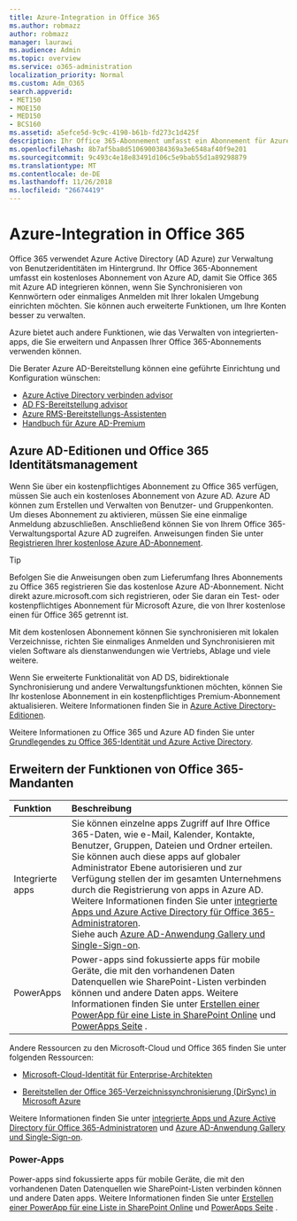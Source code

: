 ```yaml
---
title: Azure-Integration in Office 365
ms.author: robmazz
author: robmazz
manager: laurawi
ms.audience: Admin
ms.topic: overview
ms.service: o365-administration
localization_priority: Normal
ms.custom: Adm_O365
search.appverid:
- MET150
- MOE150
- MED150
- BCS160
ms.assetid: a5efce5d-9c9c-4190-b61b-fd273c1d425f
description: Ihr Office 365-Abonnement umfasst ein Abonnement für Azure Active Directory. Integrieren Sie Office 365 mit Azure AD, wenn Sie mit Ihrer lokalen Umgebung kennwortsynchronisierung oder einmaliges Anmelden möchten.
ms.openlocfilehash: 8b7af5ba8d5106900384369a3e6548af40f9e201
ms.sourcegitcommit: 9c493c4e18e83491d106c5e9bab55d1a89298879
ms.translationtype: MT
ms.contentlocale: de-DE
ms.lasthandoff: 11/26/2018
ms.locfileid: "26674419"
---
```

# <a name="azure-integration-with-office-365"></a>Azure-Integration in Office 365

Office 365 verwendet Azure Active Directory (AD Azure) zur Verwaltung von Benutzeridentitäten im Hintergrund. Ihr Office 365-Abonnement umfasst ein kostenloses Abonnement von Azure AD, damit Sie Office 365 mit Azure AD integrieren können, wenn Sie Synchronisieren von Kennwörtern oder einmaliges Anmelden mit Ihrer lokalen Umgebung einrichten möchten. Sie können auch erweiterte Funktionen, um Ihre Konten besser zu verwalten.
  
Azure bietet auch andere Funktionen, wie das Verwalten von integrierten-apps, die Sie erweitern und Anpassen Ihrer Office 365-Abonnements verwenden können.
  
Die Berater Azure AD-Bereitstellung können eine geführte Einrichtung und Konfiguration wünschen:
 - [Azure Active Directory verbinden advisor](https://aka.ms/aadconnectpwsync)
 - [AD FS-Bereitstellung advisor](https://aka.ms/adfsguidance)
 - [Azure RMS-Bereitstellungs-Assistenten](https://aka.ms/azuremsguidance)
 - [Handbuch für Azure AD-Premium](https://aka.ms/aadpguidance)
  
## <a name="azure-ad-editions-and-office-365-identity-management"></a>Azure AD-Editionen und Office 365 Identitätsmanagement

Wenn Sie über ein kostenpflichtiges Abonnement zu Office 365 verfügen, müssen Sie auch ein kostenloses Abonnement von Azure AD. Azure AD können zum Erstellen und Verwalten von Benutzer- und Gruppenkonten. Um dieses Abonnement zu aktivieren, müssen Sie eine einmalige Anmeldung abzuschließen. Anschließend können Sie von Ihrem Office 365-Verwaltungsportal Azure AD zugreifen. Anweisungen finden Sie unter [Registrieren Ihrer kostenlose Azure AD-Abonnement](https://go.microsoft.com/fwlink/p/?LinkId=617127). 
  
> [!TIP]
> Befolgen Sie die Anweisungen oben zum Lieferumfang Ihres Abonnements zu Office 365 registrieren Sie das kostenlose Azure AD-Abonnement. Nicht direkt azure.microsoft.com sich registrieren, oder Sie daran ein Test- oder kostenpflichtiges Abonnement für Microsoft Azure, die von Ihrer kostenlose einen für Office 365 getrennt ist. 
  
Mit dem kostenlosen Abonnement können Sie synchronisieren mit lokalen Verzeichnisse, richten Sie einmaliges Anmelden und Synchronisieren mit vielen Software als dienstanwendungen wie Vertriebs, Ablage und viele weitere.
  
Wenn Sie erweiterte Funktionalität von AD DS, bidirektionale Synchronisierung und andere Verwaltungsfunktionen möchten, können Sie Ihr kostenlose Abonnement in ein kostenpflichtiges Premium-Abonnement aktualisieren. Weitere Informationen finden Sie in [Azure Active Directory-Editionen](https://docs.microsoft.com/azure/active-directory/fundamentals/active-directory-whatis).
  
Weitere Informationen zu Office 365 und Azure AD finden Sie unter [Grundlegendes zu Office 365-Identität und Azure Active Directory](https://support.office.com/article/06a189e7-5ec6-4af2-94bf-a22ea225a7a9).
  
## <a name="extend-the-capabilities-of-your-office-365-tenant"></a>Erweitern der Funktionen von Office 365-Mandanten

|**Funktion**|**Beschreibung**|
|:-----|:-----|
|Integrierte apps  <br/> |Sie können einzelne apps Zugriff auf Ihre Office 365-Daten, wie e-Mail, Kalender, Kontakte, Benutzer, Gruppen, Dateien und Ordner erteilen. Sie können auch diese apps auf globaler Administrator Ebene autorisieren und zur Verfügung stellen der im gesamten Unternehmens durch die Registrierung von apps in Azure AD. Weitere Informationen finden Sie unter [integrierte Apps und Azure Active Directory für Office 365-Administratoren](https://support.office.com/article/cb2250e3-451e-416f-bf4e-363549652c2a).<br/> Siehe auch [Azure AD-Anwendung Gallery und Single-Sign-on](https://go.microsoft.com/fwlink/p/?LinkId=698604).  <br/> |
|PowerApps  <br/> | Power-apps sind fokussierte apps für mobile Geräte, die mit den vorhandenen Daten Datenquellen wie SharePoint-Listen verbinden können und andere Daten apps. Weitere Informationen finden Sie unter [Erstellen einer PowerApp für eine Liste in SharePoint Online](https://support.office.com/article/9338b2d2-67ac-4b81-8e67-97da27e5e9ab) und [PowerApps Seite](https://powerapps.microsoft.com/) .<br/> |
   
Andere Ressourcen zu den Microsoft-Cloud und Office 365 finden Sie unter folgenden Ressourcen:
  
- [Microsoft-Cloud-Identität für Enterprise-Architekten](https://go.microsoft.com/fwlink/p/?LinkId=524586)
    
- [Bereitstellen der Office 365-Verzeichnissynchronisierung (DirSync) in Microsoft Azure](https://go.microsoft.com/fwlink/p/?LinkId=517887)
    

Weitere Informationen finden Sie unter [integrierte Apps und Azure Active Directory für Office 365-Administratoren](integrated-apps-and-azure-ads.md) und [Azure AD-Anwendung Gallery und Single-Sign-on](https://docs.microsoft.com/azure/active-directory/manage-apps/what-is-single-sign-on).

### <a name="power-apps"></a>Power-Apps
Power-apps sind fokussierte apps für mobile Geräte, die mit den vorhandenen Daten Datenquellen wie SharePoint-Listen verbinden können und andere Daten apps. Weitere Informationen finden Sie unter [Erstellen einer PowerApp für eine Liste in SharePoint Online](https://support.office.com/article/9338b2d2-67ac-4b81-8e67-97da27e5e9ab) und [PowerApps Seite](https://powerapps.microsoft.com/) .